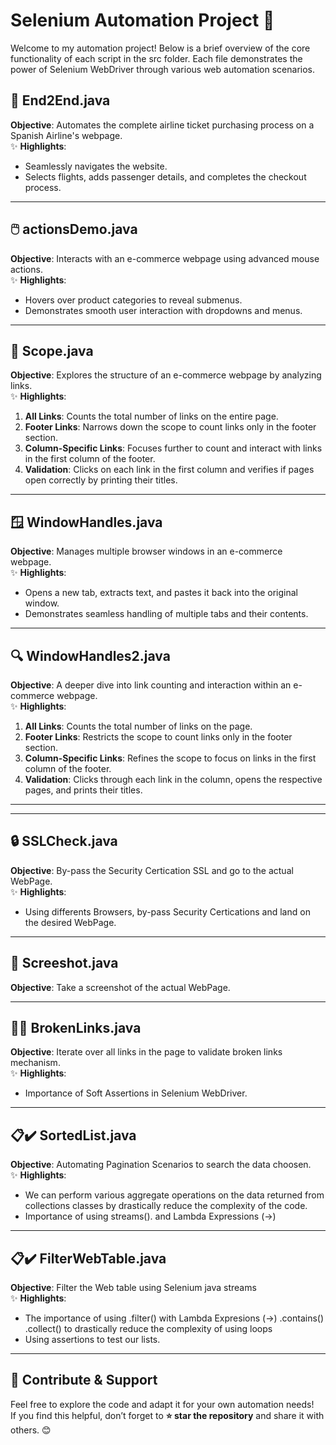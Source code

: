 # Selenium Automation Project 🚀

Welcome to my automation project! Below is a brief overview of the core functionality of each script in the src folder. Each file demonstrates the power of Selenium WebDriver through various web automation scenarios.

## 📄 **End2End.java**
**Objective**: Automates the complete airline ticket purchasing process on a Spanish Airline's webpage.  
✨ **Highlights**:  
- Seamlessly navigates the website.  
- Selects flights, adds passenger details, and completes the checkout process.

---

## 🖱️ **actionsDemo.java**
**Objective**: Interacts with an e-commerce webpage using advanced mouse actions.  
✨ **Highlights**:  
- Hovers over product categories to reveal submenus.  
- Demonstrates smooth user interaction with dropdowns and menus.

---

## 🔗 **Scope.java**
**Objective**: Explores the structure of an e-commerce webpage by analyzing links.  
✨ **Highlights**:  
1. **All Links**: Counts the total number of links on the entire page.  
2. **Footer Links**: Narrows down the scope to count links only in the footer section.  
3. **Column-Specific Links**: Focuses further to count and interact with links in the first column of the footer.  
4. **Validation**: Clicks on each link in the first column and verifies if pages open correctly by printing their titles.

---

## 🪟 **WindowHandles.java**
**Objective**: Manages multiple browser windows in an e-commerce webpage.  
✨ **Highlights**:  
- Opens a new tab, extracts text, and pastes it back into the original window.  
- Demonstrates seamless handling of multiple tabs and their contents.

---

## 🔍 **WindowHandles2.java**
**Objective**: A deeper dive into link counting and interaction within an e-commerce webpage.  
✨ **Highlights**:  
1. **All Links**: Counts the total number of links on the page.  
2. **Footer Links**: Restricts the scope to count links only in the footer section.  
3. **Column-Specific Links**: Refines the scope to focus on links in the first column of the footer.  
4. **Validation**: Clicks through each link in the column, opens the respective pages, and prints their titles.

---

---

## 🔒 **SSLCheck.java**
**Objective**: By-pass the Security Certication SSL and go to the actual WebPage.  
✨ **Highlights**:  
- Using differents Browsers, by-pass Security Certications and land on the desired WebPage.

---

## 📸 **Screeshot.java**
**Objective**: Take a screenshot of the actual WebPage.  

---

## 🔗❌ **BrokenLinks.java**
**Objective**: Iterate over all links in the page to validate broken links mechanism.  
✨ **Highlights**:  
- Importance of Soft Assertions in Selenium WebDriver.

---

## 📋✔️ **SortedList.java**
**Objective**: Automating Pagination Scenarios to search the data choosen.              
✨ **Highlights**:  
- We can perform various aggregate operations on the data returned from collections classes by drastically reduce the complexity of the code. 
- Importance of using streams(). and Lambda Expressions (->)
  
---

## 📋✔️ **FilterWebTable.java**
**Objective**: Filter the Web table using Selenium java streams            
✨ **Highlights**:  
- The importance of using .filter() with Lambda Expresions (->) .contains() .collect() to drastically reduce the complexity of using loops
- Using assertions to test our lists. 

---
## 🌟 **Contribute & Support**
Feel free to explore the code and adapt it for your own automation needs!  
If you find this helpful, don’t forget to **⭐ star the repository** and share it with others. 😊








